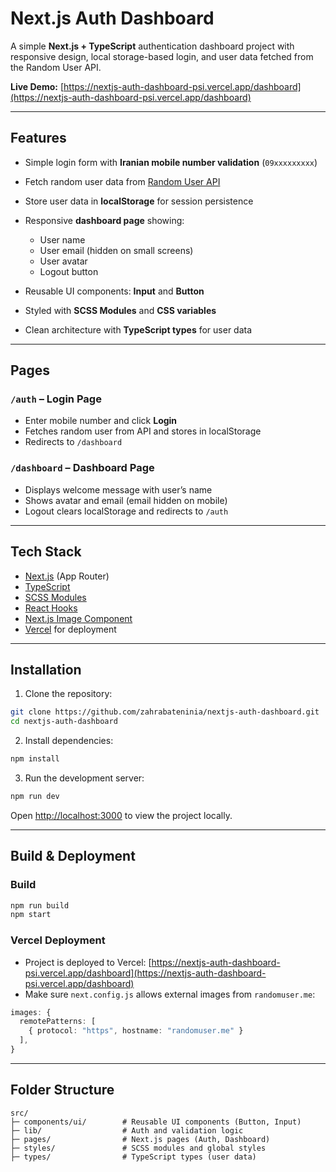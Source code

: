 # Next.js Auth Dashboard

A simple **Next.js + TypeScript** authentication dashboard project with responsive design, local storage-based login, and user data fetched from the Random User API.

**Live Demo:** [https://nextjs-auth-dashboard-psi.vercel.app/dashboard](https://nextjs-auth-dashboard-psi.vercel.app/dashboard)

---

## Features

* Simple login form with **Iranian mobile number validation** (`09xxxxxxxxx`)
* Fetch random user data from [Random User API](https://randomuser.me/)
* Store user data in **localStorage** for session persistence
* Responsive **dashboard page** showing:

  * User name
  * User email (hidden on small screens)
  * User avatar
  * Logout button
* Reusable UI components: **Input** and **Button**
* Styled with **SCSS Modules** and **CSS variables**
* Clean architecture with **TypeScript types** for user data

---

## Pages

### `/auth` – Login Page

* Enter mobile number and click **Login**
* Fetches random user from API and stores in localStorage
* Redirects to `/dashboard`

### `/dashboard` – Dashboard Page

* Displays welcome message with user’s name
* Shows avatar and email (email hidden on mobile)
* Logout clears localStorage and redirects to `/auth`

---

## Tech Stack

* [Next.js](https://nextjs.org/) (App Router)
* [TypeScript](https://www.typescriptlang.org/)
* [SCSS Modules](https://sass-lang.com/)
* [React Hooks](https://reactjs.org/docs/hooks-intro.html)
* [Next.js Image Component](https://nextjs.org/docs/api-reference/next/image)
* [Vercel](https://vercel.com/) for deployment

---

## Installation

1. Clone the repository:

```bash
git clone https://github.com/zahrabateninia/nextjs-auth-dashboard.git
cd nextjs-auth-dashboard
```

2. Install dependencies:

```bash
npm install
```

3. Run the development server:

```bash
npm run dev
```

Open [http://localhost:3000](http://localhost:3000) to view the project locally.

---

## Build & Deployment

### Build

```bash
npm run build
npm start
```

### Vercel Deployment

* Project is deployed to Vercel: [https://nextjs-auth-dashboard-psi.vercel.app/dashboard](https://nextjs-auth-dashboard-psi.vercel.app/dashboard)
* Make sure `next.config.js` allows external images from `randomuser.me`:

```ts
images: {
  remotePatterns: [
    { protocol: "https", hostname: "randomuser.me" }
  ],
}
```

---

## Folder Structure

```
src/
├─ components/ui/        # Reusable UI components (Button, Input)
├─ lib/                  # Auth and validation logic
├─ pages/                # Next.js pages (Auth, Dashboard)
├─ styles/               # SCSS modules and global styles
├─ types/                # TypeScript types (user data)
```


